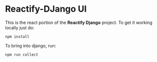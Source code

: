 # Reactify-DJango UI


This is the react portion of the **Reactify Django** project. To get it working locally just do:

```
npm install
``` 

To bring into django, run:
```
npm run collect
```